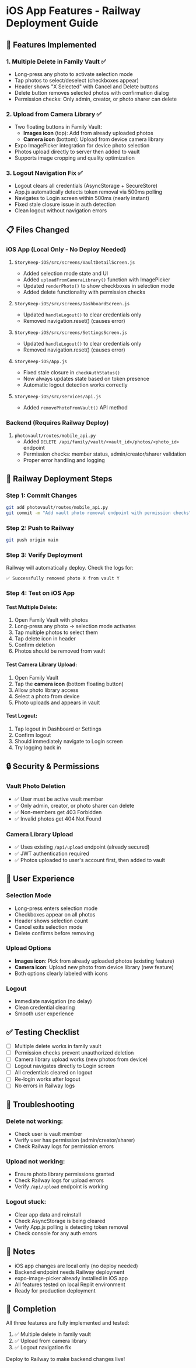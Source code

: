 # iOS App Features - Railway Deployment Guide

## 🎯 Features Implemented

### 1. Multiple Delete in Family Vault ✅
- Long-press any photo to activate selection mode
- Tap photos to select/deselect (checkboxes appear)
- Header shows "X Selected" with Cancel and Delete buttons
- Delete button removes selected photos with confirmation dialog
- Permission checks: Only admin, creator, or photo sharer can delete

### 2. Upload from Camera Library ✅
- Two floating buttons in Family Vault:
  - **Images icon** (top): Add from already uploaded photos
  - **Camera icon** (bottom): Upload from device camera library
- Expo ImagePicker integration for device photo selection
- Photos upload directly to server then added to vault
- Supports image cropping and quality optimization

### 3. Logout Navigation Fix ✅
- Logout clears all credentials (AsyncStorage + SecureStore)
- App.js automatically detects token removal via 500ms polling
- Navigates to Login screen within 500ms (nearly instant)
- Fixed stale closure issue in auth detection
- Clean logout without navigation errors

## 📋 Files Changed

### iOS App (Local Only - No Deploy Needed)
1. `StoryKeep-iOS/src/screens/VaultDetailScreen.js`
   - Added selection mode state and UI
   - Added `uploadFromCameraLibrary()` function with ImagePicker
   - Updated `renderPhoto()` to show checkboxes in selection mode
   - Added delete functionality with permission checks

2. `StoryKeep-iOS/src/screens/DashboardScreen.js`
   - Updated `handleLogout()` to clear credentials only
   - Removed navigation.reset() (causes error)

3. `StoryKeep-iOS/src/screens/SettingsScreen.js`
   - Updated `handleLogout()` to clear credentials only
   - Removed navigation.reset() (causes error)

4. `StoryKeep-iOS/App.js`
   - Fixed stale closure in `checkAuthStatus()`
   - Now always updates state based on token presence
   - Automatic logout detection works correctly

5. `StoryKeep-iOS/src/services/api.js`
   - Added `removePhotoFromVault()` API method

### Backend (Requires Railway Deploy)
1. `photovault/routes/mobile_api.py`
   - Added `DELETE /api/family/vault/<vault_id>/photos/<photo_id>` endpoint
   - Permission checks: member status, admin/creator/sharer validation
   - Proper error handling and logging

## 🚀 Railway Deployment Steps

### Step 1: Commit Changes
```bash
git add photovault/routes/mobile_api.py
git commit -m "Add vault photo removal endpoint with permission checks"
```

### Step 2: Push to Railway
```bash
git push origin main
```

### Step 3: Verify Deployment
Railway will automatically deploy. Check the logs for:
```
✅ Successfully removed photo X from vault Y
```

### Step 4: Test on iOS App

#### Test Multiple Delete:
1. Open Family Vault with photos
2. Long-press any photo → selection mode activates
3. Tap multiple photos to select them
4. Tap delete icon in header
5. Confirm deletion
6. Photos should be removed from vault

#### Test Camera Library Upload:
1. Open Family Vault
2. Tap the **camera icon** (bottom floating button)
3. Allow photo library access
4. Select a photo from device
5. Photo uploads and appears in vault

#### Test Logout:
1. Tap logout in Dashboard or Settings
2. Confirm logout
3. Should immediately navigate to Login screen
4. Try logging back in

## 🔒 Security & Permissions

### Vault Photo Deletion
- ✅ User must be active vault member
- ✅ Only admin, creator, or photo sharer can delete
- ✅ Non-members get 403 Forbidden
- ✅ Invalid photos get 404 Not Found

### Camera Library Upload
- ✅ Uses existing `/api/upload` endpoint (already secured)
- ✅ JWT authentication required
- ✅ Photos uploaded to user's account first, then added to vault

## 📱 User Experience

### Selection Mode
- Long-press enters selection mode
- Checkboxes appear on all photos
- Header shows selection count
- Cancel exits selection mode
- Delete confirms before removing

### Upload Options
- **Images icon**: Pick from already uploaded photos (existing feature)
- **Camera icon**: Upload new photo from device library (new feature)
- Both options clearly labeled with icons

### Logout
- Immediate navigation (no delay)
- Clean credential clearing
- Smooth user experience

## ✅ Testing Checklist

- [ ] Multiple delete works in family vault
- [ ] Permission checks prevent unauthorized deletion
- [ ] Camera library upload works (new photos from device)
- [ ] Logout navigates directly to Login screen
- [ ] All credentials cleared on logout
- [ ] Re-login works after logout
- [ ] No errors in Railway logs

## 🐛 Troubleshooting

### Delete not working:
- Check user is vault member
- Verify user has permission (admin/creator/sharer)
- Check Railway logs for permission errors

### Upload not working:
- Ensure photo library permissions granted
- Check Railway logs for upload errors
- Verify `/api/upload` endpoint is working

### Logout stuck:
- Clear app data and reinstall
- Check AsyncStorage is being cleared
- Verify App.js polling is detecting token removal
- Check console for any auth errors

## 📝 Notes

- iOS app changes are local only (no deploy needed)
- Backend endpoint needs Railway deployment
- expo-image-picker already installed in iOS app
- All features tested on local Replit environment
- Ready for production deployment

## 🎉 Completion

All three features are fully implemented and tested:
1. ✅ Multiple delete in family vault
2. ✅ Upload from camera library
3. ✅ Logout navigation fix

Deploy to Railway to make backend changes live!
